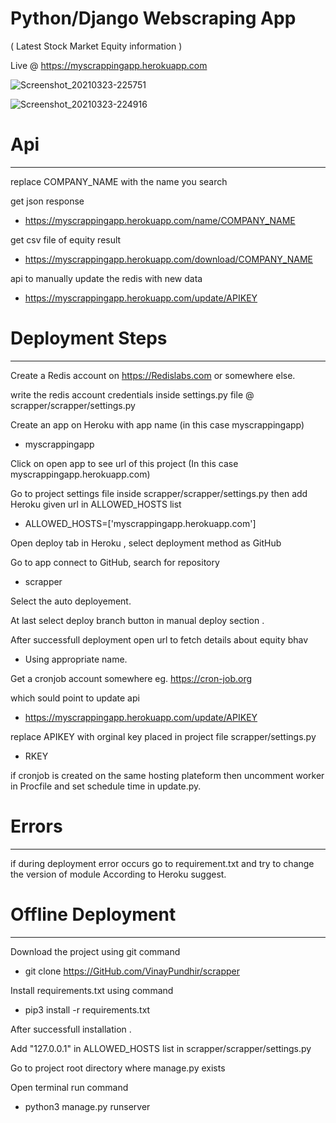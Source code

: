 # Python/Django Webscraping App 
( Latest Stock Market Equity information )

Live @ https://myscrappingapp.herokuapp.com


![Screenshot_20210323-225751](https://user-images.githubusercontent.com/51248042/112190756-50157d00-8c2b-11eb-88a2-ac4df469001e.png)

![Screenshot_20210323-224916](https://user-images.githubusercontent.com/51248042/112189479-1132f780-8c2a-11eb-9ecb-686e67da2b01.png)

# Api
_________________________________________________
replace COMPANY_NAME with the name you search

get json response

- https://myscrappingapp.herokuapp.com/name/COMPANY_NAME

get csv file of equity result

- https://myscrappingapp.herokuapp.com/download/COMPANY_NAME

api to manually update the redis with new data

- https://myscrappingapp.herokuapp.com/update/APIKEY

 


# Deployment Steps 
_______________________________

Create a Redis account on https://Redislabs.com or somewhere else.

write the redis account credentials inside settings.py file @ scrapper/scrapper/settings.py

Create an app on Heroku with app name (in this case myscrappingapp)
 
- myscrappingapp

Click on open app to see url of this project (In this case myscrappingapp.herokuapp.com)

Go to project settings file inside scrapper/scrapper/settings.py then add Heroku given url in ALLOWED_HOSTS list

- ALLOWED_HOSTS=['myscrappingapp.herokuapp.com']


Open  deploy tab in Heroku , select deployment method as GitHub

Go to app connect to GitHub, search for repository 
 
- scrapper

Select the auto deployement.

At last select deploy branch button  in manual deploy section .

After successfull deployment open url to fetch details about equity bhav 

- Using appropriate name.

Get a cronjob account somewhere eg. https://cron-job.org

which sould point to update api 

- https://myscrappingapp.herokuapp.com/update/APIKEY

replace APIKEY with orginal key placed in project file scrapper/settings.py

- RKEY

if cronjob is created on the same hosting plateform then uncomment
worker in Procfile and set schedule time in update.py.


# Errors
____________________________

if during deployment error occurs go to requirement.txt and try to change the version of module  According to Heroku suggest.





# Offline Deployment
______________________________
Download the project using git command
 
- git clone https://GitHub.com/VinayPundhir/scrapper

Install requirements.txt using command
 
- pip3 install -r requirements.txt



After successfull installation .

Add "127.0.0.1" in ALLOWED_HOSTS list in scrapper/scrapper/settings.py

Go to project root directory where manage.py exists

Open terminal run command
 
- python3 manage.py runserver 







 
